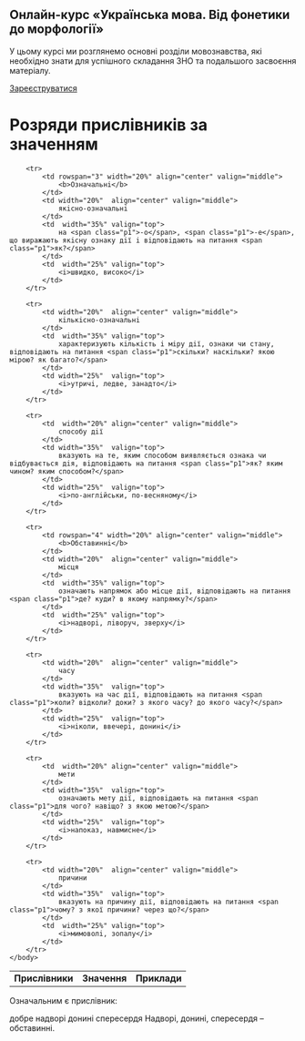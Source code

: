<div class="banner">
  <h2 class="course">Онлайн-курс «Українська мова. Від фонетики до морфології»</h2>
  <p class="course-description">
     У цьому курсі ми розглянемо основні розділи мовознавства, які необхідно знати для успішного складання ЗНО та подальшого засвоєння матеріалу.<br>
  </p>
    <div class="button-wrapper">
        <a class="registration-button" target="_blank" href="http://bit.ly/2zuYUGS">Зареєструватися</a>
    </div>   
</div>

# Розряди прислiвникiв за значенням


<table style="width: 100%;" align="center">
    <body>
        <tr>  
            <td colspan="2" align="center" valign="top">
                <b>Прислiвники</b>
            </td>
            <td  align="center" valign="top">
                <b>Значення</b>
            </td>  
            <td  align="center" valign="top">
                <b>Приклади</b>
            </td>                     
        </tr>

        <tr> 
        	<td rowspan="3" width="20%" align="center" valign="middle">
                <b>Означальнi</b>
            </td> 
            <td width="20%"  align="center" valign="middle">
                якiсно-означальнi
            </td>
            <td  width="35%" valign="top">
                на <span class="p1">-о</span>, <span class="p1">-е</span>, що виражають якiсну ознаку дiї i вiдповiдають на питання <span class="p1">як?</span>
            </td>  
            <td  width="25%" valign="top">
                <i>швидко, високо</i>
            </td>                     
        </tr>

        <tr> 
            <td width="20%"  align="center" valign="middle">
                кiлькiсно-означальнi
            </td>
            <td  width="35%" valign="top">
                характеризують кiлькiсть i мiру дiї, ознаки чи стану, вiдповiдають на питання <span class="p1">скiльки? наскiльки? якою мiрою? як багато?</span>
            </td>  
            <td width="25%"  valign="top">
                <i>утричi, ледве, занадто</i>
            </td>                     
        </tr>

        <tr> 
            <td  width="20%" align="center" valign="middle">
                способу дiї
            </td>
            <td width="35%"  valign="top">
                вказують на те, яким способом виявляється ознака чи вiдбувається дiя, вiдповiдають на питання <span class="p1">як? яким чином? яким способом?</span>
            </td>  
            <td width="25%"  valign="top">
                <i>по-англiйськи, по-весняному</i>
            </td>                     
        </tr>

        <tr> 
        	<td rowspan="4" width="20%" align="center" valign="middle">
                <b>Обставиннi</b>
            </td> 
            <td width="20%"  align="center" valign="middle">
                мiсця
            </td>
            <td  width="35%" valign="top">
                означають напрямок або мiсце дiї, вiдповiдають на питання <span class="p1">де? куди? в якому напрямку?</span>
            </td>  
            <td  width="25%" valign="top">
                <i>надворi, лiворуч, зверху</i>
            </td>                     
        </tr>

        <tr> 
            <td width="20%"  align="center" valign="middle">
                часу
            </td>
            <td width="35%"  valign="top">
                вказують на час дiї, вiдповiдають на питання <span class="p1">коли? вiдколи? доки? з якого часу? до якого часу?</span>
            </td>  
            <td width="25%"  valign="top">
                <i>нiколи, ввечерi, донинi</i>
            </td>                     
        </tr>

        <tr> 
            <td  width="20%" align="center" valign="middle">
                мети
            </td>
            <td width="35%"  valign="top">
                означають мету дiї, вiдповiдають на питання <span class="p1">для чого? навiщо? з якою метою?</span>
            </td>  
            <td width="25%"  valign="top">
                <i>напоказ, навмисне</i>
            </td>                     
        </tr>

        <tr> 
            <td width="20%"  align="center" valign="middle">
                причини
            </td>
            <td width="35%"  valign="top">
                вказують на причину дiї, вiдповiдають на питання <span class="p1">чому? з якої причини? через що?</span>
            </td>  
            <td  width="25%" valign="top">
                <i>мимоволi, зопалу</i>
            </td>                     
        </tr>
    </body>
</table>

<quiz> 
    <question>
       <p>Означальним є прислівник:</p>
           <answer correct>добре</answer>
           <answer>надворі</answer>
           <answer>донині</answer>
           <answer>спересердя</answer>
      <explanation>
Надворі, донині, спересердя – обставинні.
 </explanation>
    </question>
</quiz> 
